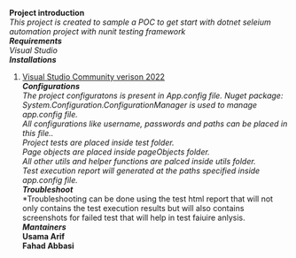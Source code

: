 **Project introduction**<br/>
*This project is created to sample a POC to get start with dotnet seleium automation project with nunit testing framework* <br/>
***Requirements***<br/>
*Visual Studio*<br/>
***Installations***<br/>
1. [Visual Studio Community verison 2022](https://docs.microsoft.com/en-us/visualstudio/install/install-visual-studio?view=vs-2022) <br/>
***Configurations***<br/>
*The project configuratons is present in App.config file. Nuget package: System.Configuration.ConfigurationManager is used to manage app.config file.<br/>
All configurations like username, passwords and paths can be placed in this file..<br/>
Project tests are placed inside test folder.<br/>
Page objects are placed inside pageObjects folder.<br/>
All other utils and helper functions are palced inside utils folder.<br/>
Test execution report will generated at the paths specified inside app.config file.<br/>*
***Troubleshoot***<br/>
*Troubleshooting can be done using the test html report that will not only contains the test execution results but will also contains screenshots for failed test that will help in test faiuire anlysis.<br/>
***Mantainers***<br/>
**Usama Arif**<br/>
**Fahad Abbasi**<br/>
